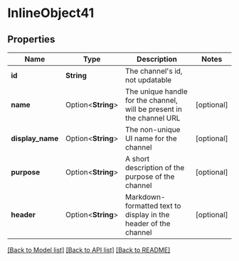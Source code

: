# InlineObject41

## Properties

Name | Type | Description | Notes
------------ | ------------- | ------------- | -------------
**id** | **String** | The channel's id, not updatable | 
**name** | Option<**String**> | The unique handle for the channel, will be present in the channel URL | [optional]
**display_name** | Option<**String**> | The non-unique UI name for the channel | [optional]
**purpose** | Option<**String**> | A short description of the purpose of the channel | [optional]
**header** | Option<**String**> | Markdown-formatted text to display in the header of the channel | [optional]

[[Back to Model list]](../README.md#documentation-for-models) [[Back to API list]](../README.md#documentation-for-api-endpoints) [[Back to README]](../README.md)


